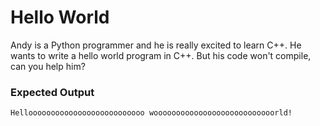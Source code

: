 # Hello World
Andy is a Python programmer and he is really excited to learn C++. He wants to
write a hello world program in C++. But his code won't compile,
can you help him?
### Expected Output
`Helloooooooooooooooooooooooooo wooooooooooooooooooooooooooorld!`
